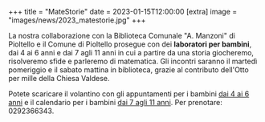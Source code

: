 +++
title = "MateStorie"
date = 2023-01-15T12:00:00
[extra]
image = "images/news/2023_matestorie.jpg"
+++

La nostra collaborazione con la Biblioteca Comunale "A. Manzoni" di Pioltello e il Comune di Pioltello prosegue con dei **laboratori per bambini**, dai 4 ai 6 anni e dai 7 agli 11 anni in cui a partire da una storia giocheremo, risolveremo sfide e parleremo di matematica. Gli incontri saranno il martedì pomeriggio e il sabato mattina in biblioteca, grazie al contributo dell'Otto per mille della Chiesa Valdese.

Potete scaricare il volantino con gli appuntamenti per i bambini [dai 4 ai 6 anni][1] e il calendario per i bambini [dai 7 agli 11 anni][2]. Per prenotare: 0292366343.

[1]: /volantini/2023_matestorie_4_6.pdf
[2]: /volantini/2023_matestorie_7_11.pdf
